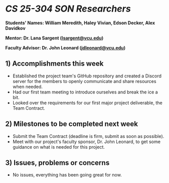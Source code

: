 # *CS 25-304 SON Researchers*

**Students' Names: William Meredith, Haley Vivian, Edson Decker, Alex Davidkov**

**Mentor: Dr. Lana Sargent (lsargent@vcu.edu)**

**Faculty Advisor: Dr. John Leonard (jdleonard@vcu.edu)**

## 1) Accomplishments this week ##
   - Established the project team's GitHub repository and created a Discord server for the members to openly communicate and share resources when needed.
   - Had our first team meeting to introduce ourselves and break the ice a bit.
   - Looked over the requirements for our first major project deliverable, the Team Contract.

## 2) Milestones to be completed next week ##
   - Submit the Team Contract (deadline is firm, submit as soon as possible).
   - Meet with our project's faculty sponsor, Dr. John Leonard, to get some guidance on what is needed for this project.

## 3) Issues, problems or concerns ##
   - No issues, everything has been going great for now.
   


